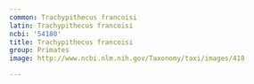 ```yaml
---
common: Trachypithecus francoisi
latin: Trachypithecus francoisi
ncbi: '54180'
title: Trachypithecus francoisi
group: Primates
image: http://www.ncbi.nlm.nih.gov/Taxonomy/taxi/images/418

---
```

